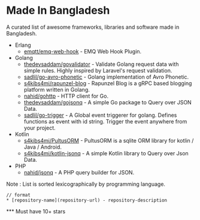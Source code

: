 # Made In Bangladesh

A curated list of awesome frameworks, libraries and software made in Bangladesh.

- Erlang
    * [emqtt/emq-web-hook](https://github.com/emqtt/emq-web-hook) - EMQ Web Hook Plugin.
- Golang
    * [thedevsaddam/govalidator](https://github.com/thedevsaddam/govalidator) - Validate Golang request data with simple rules. Highly inspired by Laravel's request validation.
    * [sadlil/go-avro-phonetic](https://github.com/sadlil/go-avro-phonetic) - Golang implementation of Avro Phonetic.
    * [s4kibs4mi/rapunzel-blog](https://github.com/s4kibs4mi/rapunzel-blog) - Rapunzel Blog is a gRPC based blogging platform written in Golang.
    * [nahid/gohttp](https://github.com/nahid/gohttp) - HTTP client for Go.
    * [thedevsaddam/gojsonq](https://github.com/thedevsaddam/gojsonq) - A simple Go package to Query over JSON Data.
    * [sadlil/go-trigger](https://github.com/sadlil/go-trigger) - A Global event triggerer for golang. Defines functions as event with id string. Trigger the event anywhere from your project.
- Kotlin
    * [s4kibs4mi/PultusORM](https://github.com/s4kibs4mi/PultusORM) - PultusORM is a sqlite ORM library for kotlin / Java / Android.
    * [s4kibs4mi/kotlin-jsonq](https://github.com/s4kibs4mi/kotlin-jsonq) - A simple Kotlin library to Query over Json Data.
- PHP
    * [nahid/jsonq](https://github.com/nahid/jsonq) - A PHP query builder for JSON.

Note : List is sorted lexicographically by programming language.
```
// format
* [repository-name](repository-url) - repository-description
```

*** Must have 10+ stars
